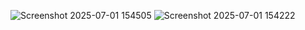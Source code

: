 ![Screenshot 2025-07-01 154505](https://github.com/user-attachments/assets/762ec719-dd6e-4e99-9c20-5c60c56b80c3)
![Screenshot 2025-07-01 154222](https://github.com/user-attachments/assets/468b08d2-9c4b-4fab-96cc-438e1194df17)
